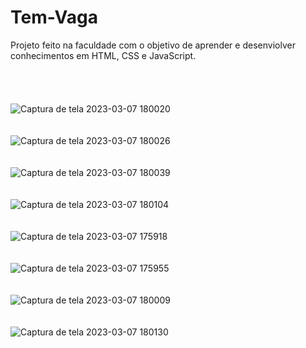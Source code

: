 # Tem-Vaga
Projeto feito na faculdade com o objetivo de aprender e desenviolver conhecimentos em HTML, CSS e JavaScript.
<br/>
<br/>
<br/>
<br/>
<br/>
![Captura de tela 2023-03-07 180020](https://user-images.githubusercontent.com/102183014/223552176-644d4617-76a7-4d0a-97f2-e30b30a63d28.png)
<br/>
<br/>
<br/>
![Captura de tela 2023-03-07 180026](https://user-images.githubusercontent.com/102183014/223552181-765342ff-535b-494b-b023-e1ab723da5af.png)
<br/>
<br/>
<br/>
![Captura de tela 2023-03-07 180039](https://user-images.githubusercontent.com/102183014/223552187-0ee86f57-faf6-4319-ae4f-7d3006cbca53.png)
<br/>
<br/>
<br/>
![Captura de tela 2023-03-07 180104](https://user-images.githubusercontent.com/102183014/223552190-e41d15b9-f5c0-4dc9-8fd4-1ab0e9f2f510.png)
<br/>
<br/>
<br/>
![Captura de tela 2023-03-07 175918](https://user-images.githubusercontent.com/102183014/223552193-706845eb-2e07-444c-9d15-98b8adca3946.png)
<br/>
<br/>
<br/>
![Captura de tela 2023-03-07 175955](https://user-images.githubusercontent.com/102183014/223552194-1bb8a3b0-03d4-4fc6-bde4-aa25cc78d7da.png)
<br/>
<br/>
<br/>
![Captura de tela 2023-03-07 180009](https://user-images.githubusercontent.com/102183014/223552196-5652dc45-06c6-400f-a0a1-492292aa41fb.png)
<br/>
<br/>
<br/>
![Captura de tela 2023-03-07 180130](https://user-images.githubusercontent.com/102183014/223554132-4d83f3ea-283a-46d0-b450-bb7ca8acb0f4.png)
